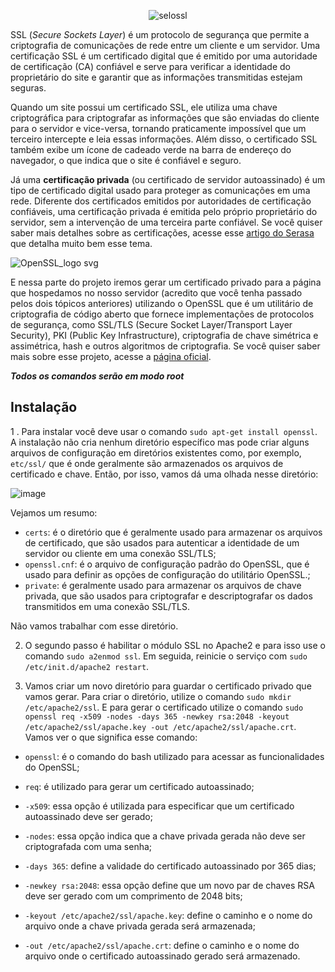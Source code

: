 <div align = "center">

![selossl](https://user-images.githubusercontent.com/104470835/235451273-7f503c14-db97-49ea-a806-b975355833fa.png)

</div>

SSL (*Secure Sockets Layer*) é um protocolo de segurança que permite a criptografia de comunicações de rede entre um cliente e um servidor. Uma certificação SSL é um certificado digital que é emitido por uma autoridade de certificação (CA) confiável e serve para verificar a identidade do proprietário do site e garantir que as informações transmitidas estejam seguras. 

Quando um site possui um certificado SSL, ele utiliza uma chave criptográfica para criptografar as informações que são enviadas do cliente para o servidor e vice-versa, tornando praticamente impossível que um terceiro intercepte e leia essas informações. Além disso, o certificado SSL também exibe um ícone de cadeado verde na barra de endereço do navegador, o que indica que o site é confiável e seguro.

Já uma **certificação privada** (ou certificado de servidor autoassinado) é um tipo de certificado digital usado para proteger as comunicações em uma rede. Diferente dos certificados emitidos por autoridades de certificação confiáveis, uma certificação privada é emitida pelo próprio proprietário do servidor, sem a intervenção de uma terceira parte confiável. Se você quiser saber mais detalhes sobre as certificações, acesse esse [artigo do Serasa](https://serasa.certificadodigital.com.br/blog/mercado/o-que-e-o-certificado-digital-ssl-e-como-ele-pode-proteger-informacoes/) que detalha muito bem esse tema.

![OpenSSL_logo svg](https://user-images.githubusercontent.com/104470835/235452740-38f52a3d-28cf-4036-b8ef-54306be97d06.png)

E nessa parte do projeto iremos gerar um certificado privado para a página que hospedamos no nosso servidor (acredito que você tenha passado pelos dois tópicos anteriores) utilizando o OpenSSL que é um utilitário de criptografia de código aberto que fornece implementações de protocolos de segurança, como SSL/TLS (Secure Socket Layer/Transport Layer Security), PKI (Public Key Infrastructure), criptografia de chave simétrica e assimétrica, hash e outros algoritmos de criptografia. Se você quiser saber mais sobre esse projeto, acesse a [página oficial](https://www.openssl.org/).

***Todos os comandos serão em modo root***

## Instalação

1 . Para instalar você deve usar o comando `sudo apt-get install openssl`. A instalação não cria nenhum diretório específico mas pode criar alguns arquivos de configuração em diretórios existentes como, por exemplo, `etc/ssl/` que é onde geralmente são armazenados os arquivos de certificado e chave. Então, por isso, vamos dá uma olhada nesse diretório:

![image](https://user-images.githubusercontent.com/104470835/235455061-a707a3d9-1393-485b-8297-39e1970f6a43.png)

Vejamos um resumo:

* `certs`: é o diretório que é geralmente usado para armazenar os arquivos de certificado, que são usados para autenticar a identidade de um servidor ou cliente em uma conexão SSL/TLS;
* `openssl.cnf`: é o arquivo de configuração padrão do OpenSSL, que é usado para definir as opções de configuração do utilitário OpenSSL.;
* `private`: é geralmente usado para armazenar os arquivos de chave privada, que são usados para criptografar e descriptografar os dados transmitidos em uma conexão SSL/TLS.

Não vamos trabalhar com esse diretório.

2. O segundo passo é habilitar o módulo SSL no Apache2 e para isso use o comando `sudo a2enmod ssl`. Em seguida, reinicie o serviço com `sudo /etc/init.d/apache2 restart`.

3. Vamos criar um novo diretório para guardar o certificado privado que vamos gerar. Para criar o diretório, utilize o comando `sudo mkdir /etc/apache2/ssl`. E para gerar o certificado utilize o comando `sudo openssl req -x509 -nodes -days 365 -newkey rsa:2048 -keyout /etc/apache2/ssl/apache.key -out /etc/apache2/ssl/apache.crt`. Vamos ver o que significa esse comando:

* `openssl`: é o comando do bash utilizado para acessar as funcionalidades do OpenSSL;

* `req`: é utilizado para gerar um certificado autoassinado;

* `-x509`: essa opção é utilizada para especificar que um certificado autoassinado deve ser gerado;

* `-nodes`: essa opção indica que a chave privada gerada não deve ser criptografada com uma senha;

* `-days 365`: define a validade do certificado autoassinado por 365 dias;

* `-newkey rsa:2048`: essa opção define que um novo par de chaves RSA deve ser gerado com um comprimento de 2048 bits;

* `-keyout /etc/apache2/ssl/apache.key`: define o caminho e o nome do arquivo onde a chave privada gerada será armazenada;

* `-out /etc/apache2/ssl/apache.crt`: define o caminho e o nome do arquivo onde o certificado autoassinado gerado será armazenado.

